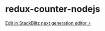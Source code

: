 # redux-counter-nodejs

[Edit in StackBlitz next generation editor ⚡️](https://stackblitz.com/~/github.com/rc678/redux-counter-nodejs)